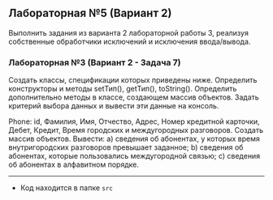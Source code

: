 ## Лабораторная №5 (Вариант 2)

Выполнить задания из варианта 2 лабораторной работы 3, реализуя собственные обработчики исключений и исключения ввода/вывода.

### Лабораторная №3 (Вариант 2 - Задача 7)

Создать классы, спецификации которых приведены ниже. Определить конструкторы и методы setТип(), getТип(), toString(). Определить дополнительно методы в классе, создающем массив объектов. Задать критерий выбора данных и вывести эти данные на консоль. 

Phone: id, Фамилия, Имя, Отчество, Адрес, Номер кредитной карточки, Дебет, Кредит, Время городских и междугородных разговоров. Создать массив объектов. Вывести: a) сведения об абонентах, у которых время внутригородских разговоров превышает заданное; b) сведения об абонентах, которые пользовались междугородной связью; c) сведения об абонентах в алфавитном порядке. 

---

- Код находится в папке `src`